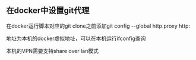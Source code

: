 ## 在docker中设置git代理

在docker运行脚本对应的git clone之前添加git config --global http.proxy http:

地址为本机的docker虚拟地址，可以在本机运行ifconfig查询

本机的VPN需要支持share over lan模式

